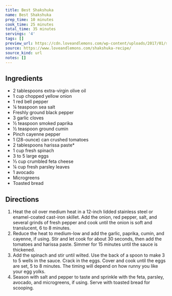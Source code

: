 ```yaml
---
title: Best Shakshuka
name: Best Shakshuka
prep_time: 10 minutes
cook_time: 25 minutes
total_time: 35 minutes
servings: '4'
tags: []
preview_url: https://cdn.loveandlemons.com/wp-content/uploads/2017/01/shakshuka-150x150.jpg
source: https://www.loveandlemons.com/shakshuka-recipe/
source_kind: url
notes: []
---
```


## Ingredients
- 2 tablespoons extra-virgin olive oil
- 1 cup chopped yellow onion
- 1  red bell pepper
- ¼ teaspoon sea salt
- Freshly ground black pepper
- 3  garlic cloves
- ½ teaspoon smoked paprika
- ½ teaspoon ground cumin
- Pinch cayenne pepper
- 1 (28-ounce) can crushed tomatoes
- 2 tablespoons harissa paste*
- 1 cup fresh spinach
- 3 to 5  large eggs
- ⅓ cup crumbled feta cheese
- ¼ cup fresh parsley leaves
- 1  avocado
- Microgreens
- Toasted bread


## Directions
1. Heat the oil over medium heat in a 12-inch lidded stainless steel or enamel-coated cast-iron skillet. Add the onion, red pepper, salt, and several grinds of fresh pepper and cook until the onion is soft and translucent, 6 to 8 minutes.
2. Reduce the heat to medium-low and add the garlic, paprika, cumin, and cayenne, if using. Stir and let cook for about 30 seconds, then add the tomatoes and harissa paste. Simmer for 15 minutes until the sauce is thickened.
3. Add the spinach and stir until wilted. Use the back of a spoon to make 3 to 5 wells in the sauce. Crack in the eggs. Cover and cook until the eggs are set, 5 to 8 minutes. The timing will depend on how runny you like your egg yolks.
4. Season with salt and pepper to taste and sprinkle with the feta, parsley, avocado, and microgreens, if using. Serve with toasted bread for scooping.
